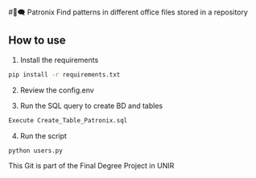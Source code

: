#💬🗨️  Patronix
Find patterns in different office files stored in a repository

## How to use

1. Install the requirements

```bash
pip install -r requirements.txt
```
2. Review the config.env
  
3. Run the SQL query to create BD and tables

```bash
Execute Create_Table_Patronix.sql
```

4. Run the script

```bash
python users.py
```

This Git is part of the Final Degree Project in UNIR


